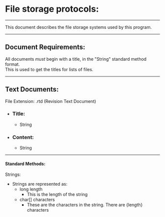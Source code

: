 File storage protocols:
=======================

---

This document describes the file storage systems used by this program.

---

## Document Requirements:
All documents *must* begin with a title, in the "String" standard method format. <br>
This is used to get the titles for lists of files.

---

## Text Documents:

File Extension: .rtd (Revision Text Document)

- ### Title:
  - String
- ### Content:
  - String

---

#### Standard Methods:

Strings:

- Strings are represented as:
  - long length
    - This is the length of the string
  - char[] characters
    - These are the characters in the string. There are {length} characters